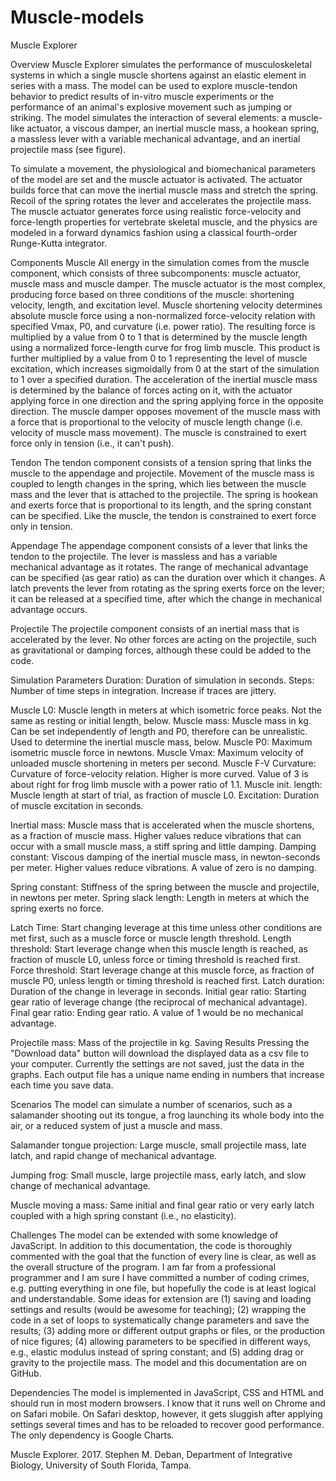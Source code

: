 # Muscle-models

Muscle Explorer

Overview
Muscle Explorer simulates the performance of musculoskeletal systems in which a single muscle shortens against an elastic element in series with a mass. The model can be used to explore muscle-tendon behavior to predict results of in-vitro muscle experiments or the performance of an animal's explosive movement such as jumping or striking. The model simulates the interaction of several elements: a muscle-like actuator, a viscous damper, an inertial muscle mass, a hookean spring, a massless lever with a variable mechanical advantage, and an inertial projectile mass (see figure). 

To simulate a movement, the physiological and biomechanical parameters of the model are set and the muscle actuator is activated. The actuator builds force that can move the inertial muscle mass and stretch the spring. Recoil of the spring rotates the lever and accelerates the projectile mass. The muscle actuator generates force using realistic force-velocity and force-length properties for vertebrate skeletal muscle, and the physics are modeled in a forward dynamics fashion using a classical fourth-order Runge-Kutta integrator.


Components
Muscle
All energy in the simulation comes from the muscle component, which consists of three subcomponents: muscle actuator, muscle mass and muscle damper. The muscle actuator is the most complex, producing force based on three conditions of the muscle: shortening velocity, length, and excitation level. Muscle shortening velocity determines absolute muscle force using a non-normalized force-velocity relation with specified Vmax, P0, and curvature (i.e. power ratio). The resulting force is multiplied by a value from 0 to 1 that is determined by the muscle length using a normalized force-length curve for frog limb muscle. This product is further multiplied by a value from 0 to 1 representing the level of muscle excitation, which increases sigmoidally from 0 at the start of the simulation to 1 over a specified duration. The acceleration of the inertial muscle mass is determined by the balance of forces acting on it, with the actuator applying force in one direction and the spring applying force in the opposite direction. The muscle damper opposes movement of the muscle mass with a force that is proportional to the velocity of muscle length change (i.e. velocity of muscle mass movement). The muscle is constrained to exert force only in tension (i.e., it can't push).

Tendon
The tendon component consists of a tension spring that links the muscle to the appendage and projectile. Movement of the muscle mass is coupled to length changes in the spring, which lies between the muscle mass and the lever that is attached to the projectile. The spring is hookean and exerts force that is proportional to its length, and the spring constant can be specified. Like the muscle, the tendon is constrained to exert force only in tension.

Appendage
The appendage component consists of a lever that links the tendon to the projectile. The lever is massless and has a variable mechanical advantage as it rotates. The range of mechanical advantage can be specified (as gear ratio) as can the duration over which it changes. A latch prevents the lever from rotating as the spring exerts force on the lever; it can be released at a specified time, after which the change in mechanical advantage occurs.

Projectile
The projectile component consists of an inertial mass that is accelerated by the lever. No other forces are acting on the projectile, such as gravitational or damping forces, although these could be added to the code.

Simulation Parameters
Duration: Duration of simulation in seconds. 
Steps: Number of time steps in integration. Increase if traces are jittery. 

Muscle L0: Muscle length in meters at which isometric force peaks. Not the same as resting or initial length, below. 
Muscle mass: Muscle mass in kg. Can be set independently of length and P0, therefore can be unrealistic. Used to determine the inertial muscle mass, below. 
Muscle P0: Maximum isometric muscle force in newtons. 
Muscle Vmax: Maximum velocity of unloaded muscle shortening in meters per second. 
Muscle F-V Curvature: Curvature of force-velocity relation. Higher is more curved. Value of 3 is about right for frog limb muscle with a power ratio of 1.1. 
Muscle init. length: Muscle length at start of trial, as fraction of muscle L0. 
Excitation: Duration of muscle excitation in seconds. 

Inertial mass: Muscle mass that is accelerated when the muscle shortens, as a fraction of muscle mass. Higher values reduce vibrations that can occur with a small muscle mass, a stiff spring and little damping. 
Damping constant: Viscous damping of the inertial muscle mass, in newton-seconds per meter. Higher values reduce vibrations. A value of zero is no damping. 

Spring constant: Stiffness of the spring between the muscle and projectile, in newtons per meter. 
Spring slack length: Length in meters at which the spring exerts no force. 

Latch Time: Start changing leverage at this time unless other conditions are met first, such as a muscle force or muscle length threshold. 
Length threshold: Start leverage change when this muscle length is reached, as fraction of muscle L0, unless force or timing threshold is reached first. 
Force threshold: Start leverage change at this muscle force, as fraction of muscle P0, unless length or timing threshold is reached first. 
Latch duration: Duration of the change in leverage in seconds. 
Initial gear ratio: Starting gear ratio of leverage change (the reciprocal of mechanical advantage). 
Final gear ratio: Ending gear ratio. A value of 1 would be no mechanical advantage. 

Projectile mass: Mass of the projectile in kg. 
Saving Results
Pressing the "Download data" button will download the displayed data as a csv file to your computer. Currently the settings are not saved, just the data in the graphs. Each output file has a unique name ending in numbers that increase each time you save data.

Scenarios
The model can simulate a number of scenarios, such as a salamander shooting out its tongue, a frog launching its whole body into the air, or a reduced system of just a muscle and mass.

Salamander tongue projection: Large muscle, small projectile mass, late latch, and rapid change of mechanical advantage.

Jumping frog: Small muscle, large projectile mass, early latch, and slow change of mechanical advantage.

Muscle moving a mass: Same initial and final gear ratio or very early latch coupled with a high spring constant (i.e., no elasticity).

Challenges
The model can be extended with some knowledge of JavaScript. In addition to this documentation, the code is thoroughly commented with the goal that the function of every line is clear, as well as the overall structure of the program. I am far from a professional programmer and I am sure I have committed a number of coding crimes, e.g. putting everything in one file, but hopefully the code is at least logical and understandable. Some ideas for extension are (1) saving and loading settings and results (would be awesome for teaching); (2) wrapping the code in a set of loops to systematically change parameters and save the results; (3) adding more or different output graphs or files, or the production of nice figures; (4) allowing parameters to be specified in different ways, e.g., elastic modulus instead of spring constant; and (5) adding drag or gravity to the projectile mass. The model and this documentation are on GitHub.

Dependencies
The model is implemented in JavaScript, CSS and HTML and should run in most modern browsers. I know that it runs well on Chrome and on Safari mobile. On Safari desktop, however, it gets sluggish after applying settings several times and has to be reloaded to recover good performance. The only dependency is Google Charts.

Muscle Explorer. 2017. Stephen M. Deban, Department of Integrative Biology, University of South Florida, Tampa.